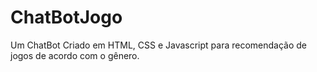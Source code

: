 # ChatBotJogo
Um ChatBot Criado em HTML, CSS e Javascript para recomendação de jogos de acordo com o gênero.
